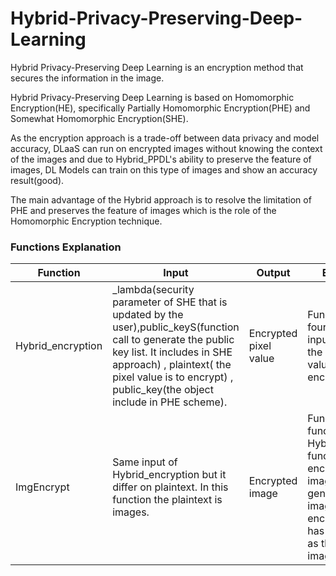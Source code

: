 # Hybrid-Privacy-Preserving-Deep-Learning
Hybrid Privacy-Preserving Deep Learning is an encryption method that secures the information in the image.

Hybrid Privacy-Preserving Deep Learning is based on Homomorphic Encryption(HE), specifically Partially Homomorphic Encryption(PHE) and Somewhat Homomorphic Encryption(SHE). 

As the encryption approach is a trade-off between data privacy and model accuracy, DLaaS can run on encrypted images without knowing the context of the images and due to Hybrid_PPDL's ability to preserve the feature of images, DL Models can train on this type of images and show an accuracy result(good).

The main advantage of the Hybrid approach is to resolve the limitation of PHE and preserves the feature of images which is the role of the Homomorphic Encryption technique.

### Functions Explanation 
| Function | Input | Output | Explanation |
| -------- | ----- | ------ | ----------- |
| Hybrid_encryption | _lambda(security parameter of SHE that is updated by the user),public_keyS(function call to generate the public key list. It includes in SHE approach) , plaintext( the pixel value is to encrypt) , public_key(the object include in PHE scheme).  |Encrypted pixel value | Function uses four different inputs to generate the new pixel value which is encrypted.
| ImgEncrypt | Same input of Hybrid_encryption but it differ on plaintext. In this function the plaintext is images. | Encrypted image | Function calls the function Hybrid_encryption function to encrypt each image pixel and generate a new image that is encrypted and has the same size as the plain image.
